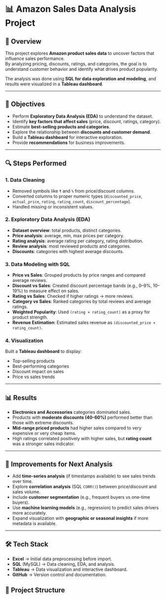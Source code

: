 # 📊 Amazon Sales Data Analysis Project

## 📝 Overview
This project explores **Amazon product sales data** to uncover factors that influence sales performance.  
By analyzing pricing, discounts, ratings, and categories, the goal is to understand customer behavior and identify what drives product popularity.  

The analysis was done using **SQL for data exploration and modeling**, and results were visualized in a **Tableau dashboard**.  

---

## 🎯 Objectives
- Perform **Exploratory Data Analysis (EDA)** to understand the dataset.  
- Identify **key factors that affect sales** (price, discount, ratings, category).  
- Estimate **best-selling products and categories**.  
- Explore the relationship between **discounts and customer demand**.  
- Build a **Tableau dashboard** for interactive exploration.  
- Provide **recommendations** for business improvements.  

---

## 🔍 Steps Performed

### 1. Data Cleaning
- Removed symbols like `₹` and `%` from price/discount columns.  
- Converted columns to proper numeric types (`discounted_price`, `actual_price`, `rating`, `rating_count`, `discount_percentage`).  
- Handled missing or inconsistent values.  

### 2. Exploratory Data Analysis (EDA)  
- **Dataset overview**: total products, distinct categories.  
- **Price analysis**: average, min, max prices per category.  
- **Rating analysis**: average rating per category, rating distribution.  
- **Review analysis**: most reviewed products and categories.  
- **Discounts**: categories with highest average discounts.  

### 3. Data Modeling with SQL
- **Price vs Sales**: Grouped products by price ranges and compared average reviews.  
- **Discount vs Sales**: Created discount percentage bands (e.g., 0–9%, 10–19%) to measure effect on sales.  
- **Rating vs Sales**: Checked if higher ratings → more reviews.  
- **Category vs Sales**: Ranked categories by total reviews and average ratings.  
- **Weighted Popularity**: Used `(rating × rating_count)` as a proxy for product strength.  
- **Revenue Estimation**: Estimated sales revenue as `(discounted_price × rating_count)`.  

### 4. Visualization
Built a **Tableau dashboard** to display:  
- Top-selling products  
- Best-performing categories  
- Discount impact on sales  
- Price vs sales trends  

---

## 📊 Results
- **Electronics and Accessories** categories dominated sales.  
- Products with **moderate discounts (40-60%)** performed better than those with extreme discounts.  
- **Mid-range priced products** had higher sales compared to very expensive or very cheap items.  
- High ratings correlated positively with higher sales, but **rating count** was a stronger sales indicator.  

---

## 🔧 Improvements for Next Analysis
- Add **time-series analysis** (if timestamps available) to see sales trends over time.  
- Explore **correlation analysis** (SQL `CORR()`) between price/discount and sales volume.  
- Include **customer segmentation** (e.g., frequent buyers vs one-time buyers).  
- Use **machine learning models** (e.g., regression) to predict sales drivers more accurately.  
- Expand visualization with **geographic or seasonal insights** if more metadata is available.  

---

## 🛠 Tech Stack
- **Excel** → Initial data preprocessing before import.  
- **SQL** (MySQL) → Data cleaning, EDA, and analysis.  
- **Tableau** → Data visualization and interactive dashboard.  
- **GitHub** → Version control and documentation.  

## 📂 Project Structure
